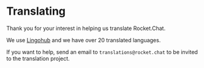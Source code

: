 # Translating

Thank you for your interest in helping us translate Rocket.Chat.

We use [Lingohub](https://translate.lingohub.com/rocketchat/dashboard) and we have over 20 translated languages.

If you want to help, send an email to `translations@rocket.chat` to be invited to the translation project.
